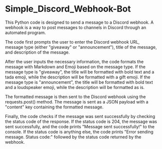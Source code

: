 # Simple_Discord_Webhook-Bot
This Python code is designed to send a message to a Discord webhook. A webhook is a way to post messages to channels in Discord through an automated program.

The code first prompts the user to enter the Discord webhook URL, message type (either "giveaway" or "announcement"), title of the message, and description of the message.

After the user inputs the necessary information, the code formats the message with Markdown and Emoji based on the message type. If the message type is "giveaway", the title will be formatted with bold text and a tada emoji, while the description will be formatted with a gift emoji. If the message type is "announcement", the title will be formatted with bold text and a loudspeaker emoji, while the description will be formatted as is.

The formatted message is then sent to the Discord webhook using the requests.post() method. The message is sent as a JSON payload with a "content" key containing the formatted message.

Finally, the code checks if the message was sent successfully by checking the status code of the response. If the status code is 204, the message was sent successfully, and the code prints "Message sent successfully!" to the console. If the status code is anything else, the code prints "Error sending message. Status code:" followed by the status code returned by the webhook.
